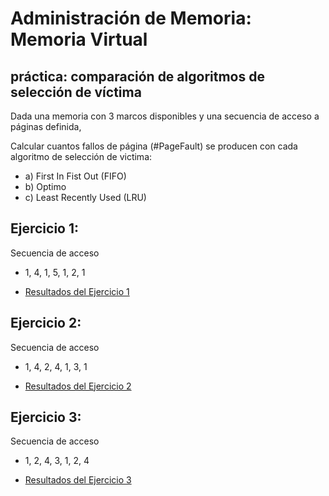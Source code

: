# Administración de Memoria: Memoria Virtual
## práctica: comparación de algoritmos de selección de víctima 


Dada una memoria con 3 marcos disponibles y una secuencia de acceso a páginas definida,



Calcular cuantos fallos de página (#PageFault) se producen con cada algoritmo de selección de victima:

- a) First In Fist Out (FIFO)
- b) Optimo
- c) Least Recently Used (LRU)



## Ejercicio 1:  

Secuencia de acceso

- 1, 4, 1, 5, 1, 2, 1

- [Resultados del Ejercicio 1](./practica_pageFault_result_1.md)



## Ejercicio 2:  

Secuencia de acceso

- 1, 4, 2, 4, 1, 3, 1  

- [Resultados del Ejercicio 2](./practica_pageFault_result_2.md)


## Ejercicio 3:  

Secuencia de acceso

- 1, 2, 4, 3, 1, 2, 4

- [Resultados del Ejercicio 3](./practica_pageFault_result_3.md)

